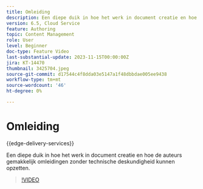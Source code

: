 ```yaml
---
title: Omleiding
description: Een diepe duik in hoe het werk in document creatie en hoe de auteurs gemakkelijk omleidingen zonder technische deskundigheid kunnen opzetten.
version: 6.5, Cloud Service
feature: Authoring
topic: Content Management
role: User
level: Beginner
doc-type: Feature Video
last-substantial-update: 2023-11-15T00:00:00Z
jira: KT-14470
thumbnail: 3425704.jpeg
source-git-commit: d17544c4f8dda03e5147a1f48dbbdae005ee9438
workflow-type: tm+mt
source-wordcount: '46'
ht-degree: 0%

---
```



# Omleiding

{{edge-delivery-services}}

Een diepe duik in hoe het werk in document creatie en hoe de auteurs gemakkelijk omleidingen zonder technische deskundigheid kunnen opzetten.

>[!VIDEO](https://video.tv.adobe.com/v/3425704/?learn=on)

